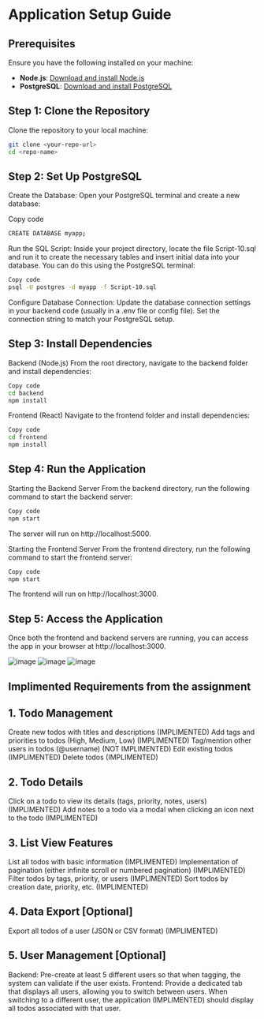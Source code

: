 # Application Setup Guide

## Prerequisites
Ensure you have the following installed on your machine:

- **Node.js**: [Download and install Node.js](https://nodejs.org/)
- **PostgreSQL**: [Download and install PostgreSQL](https://www.postgresql.org/download/)

## Step 1: Clone the Repository
Clone the repository to your local machine:

```bash
git clone <your-repo-url>
cd <repo-name>
```

## Step 2: Set Up PostgreSQL
Create the Database:
Open your PostgreSQL terminal and create a new database:


Copy code

```bash
CREATE DATABASE myapp;
```

Run the SQL Script:
Inside your project directory, locate the file Script-10.sql and run it to create the necessary tables and insert initial data into your database. You can do this using the PostgreSQL terminal:

```bash
Copy code
psql -U postgres -d myapp -f Script-10.sql
```
Configure Database Connection:
Update the database connection settings in your backend code (usually in a .env file or config file). Set the connection string to match your PostgreSQL setup.

## Step 3: Install Dependencies
Backend (Node.js)
From the root directory, navigate to the backend folder and install dependencies:
```bash
Copy code
cd backend
npm install
```
Frontend (React)
Navigate to the frontend folder and install dependencies:

```bash
Copy code
cd frontend
npm install
```
## Step 4: Run the Application
Starting the Backend Server
From the backend directory, run the following command to start the backend server:

```bash
Copy code
npm start
```
The server will run on http://localhost:5000.

Starting the Frontend Server
From the frontend directory, run the following command to start the frontend server:

```bash
Copy code
npm start
```
The frontend will run on http://localhost:3000.

## Step 5: Access the Application
Once both the frontend and backend servers are running, you can access the app in your browser at http://localhost:3000.

![image](https://github.com/user-attachments/assets/287248d0-e355-4ad5-a653-815bafeb3fa6)
![image](https://github.com/user-attachments/assets/5154458f-05bc-4eca-b609-3175f2f14f42)
![image](https://github.com/user-attachments/assets/a82a6951-ab6a-4172-8708-dbf3efacc18d)


## Implimented Requirements from the assignment

## 1. Todo Management

Create new todos with titles and descriptions (IMPLIMENTED)
Add tags and priorities to todos (High, Medium, Low) (IMPLIMENTED)
Tag/mention other users in todos (@username) (NOT IMPLIMENTED)
Edit existing todos (IMPLIMENTED)
Delete todos (IMPLIMENTED)


## 2. Todo Details
Click on a todo to view its details (tags, priority, notes, users) (IMPLIMENTED)
Add notes to a todo via a modal when clicking an icon next to the todo (IMPLIMENTED)


## 3. List View Features
List all todos with basic information (IMPLIMENTED)
Implementation of pagination (either infinite scroll or numbered pagination) (IMPLIMENTED)
Filter todos by tags, priority, or users (IMPLIMENTED)
Sort todos by creation date, priority, etc. (IMPLIMENTED)


## 4. Data Export [Optional]
Export all todos of a user (JSON or CSV format) (IMPLIMENTED)


## 5. User Management [Optional]
Backend: Pre-create at least 5 different users so that when tagging, the system can validate if the user exists. 
Frontend: Provide a dedicated tab that displays all users, allowing you to switch between users. When switching to a different user, the application (IMPLIMENTED)
should display all todos associated with that user.



